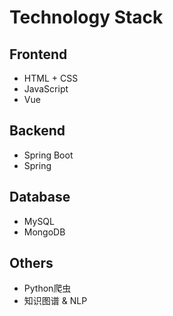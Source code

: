 # Technology Stack

## Frontend

* HTML + CSS
* JavaScript
* Vue

## Backend

* Spring Boot
* Spring

## Database

* MySQL
* MongoDB

## Others

* Python爬虫
* 知识图谱 & NLP
